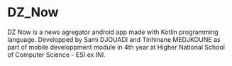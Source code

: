 # DZ_Now

DZ Now is a news agregator android app made with Kotlin programming language. Developped by Sami DJOUADI and Tinhinane MEDJKOUNE
as part of mobile developpment module in 4th year at Higher National School of Computer Science - ESI ex INI.
